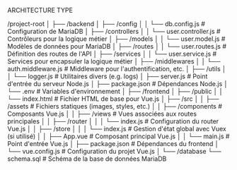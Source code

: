 ARCHITECTURE TYPE

/project-root
│
├── /backend
│   ├── /config
│   │   └── db.config.js         # Configuration de MariaDB
│   ├── /controllers
│   │   └── user.controller.js   # Contrôleurs pour la logique métier
│   ├── /models
│   │   └── user.model.js        # Modèles de données pour MariaDB
│   ├── /routes
│   │   └── user.routes.js       # Définition des routes de l'API
│   ├── /services
│   │   └── user.service.js      # Services pour encapsuler la logique métier
│   ├── /middlewares
│   │   └── auth.middleware.js   # Middleware pour l'authentification, etc.
│   ├── /utils
│   │   └── logger.js            # Utilitaires divers (e.g. logs)
│   ├── server.js                # Point d'entrée du serveur Node.js
│   ├── package.json             # Dépendances Node.js
│   └── .env                     # Variables d'environnement
│
├── /frontend
│   ├── /public
│   │   └── index.html           # Fichier HTML de base pour Vue.js
│   ├── /src
│   │   ├── /assets              # Fichiers statiques (images, styles, etc.)
│   │   ├── /components          # Composants Vue.js
│   │   ├── /views               # Vues associées aux routes principales
│   │   ├── /router
│   │   │   └── index.js         # Configuration du router Vue.js
│   │   ├── /store
│   │   │   └── index.js         # Gestion d'état global avec Vuex (si utilisé)
│   │   ├── App.vue              # Composant principal Vue.js
│   │   └── main.js              # Point d'entrée Vue.js
│   ├── package.json             # Dépendances du frontend
│   └── vue.config.js            # Configuration du projet Vue.js
│
└── /database
    └── schema.sql               # Schéma de la base de données MariaDB
